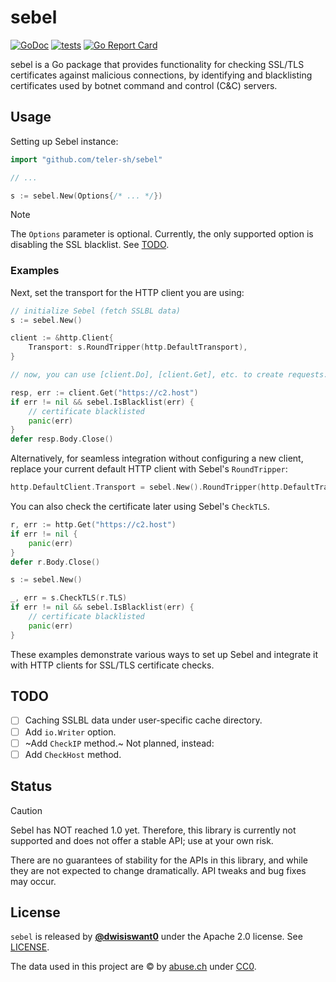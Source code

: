 # sebel

[![GoDoc](https://pkg.go.dev/static/frontend/badge/badge.svg)](http://pkg.go.dev/github.com/teler-sh/sebel)
[![tests](https://github.com/teler-sh/sebel/actions/workflows/tests.yaml/badge.svg)](https://github.com/teler-sh/sebel/actions/workflows/tests.yaml)
[![Go Report Card](https://goreportcard.com/badge/github.com/teler-sh/sebel)](https://goreportcard.com/report/github.com/teler-sh/sebel)

sebel is a Go package that provides functionality for checking SSL/TLS certificates against malicious connections, by identifying and blacklisting certificates used by botnet command and control (C&C) servers.

## Usage

Setting up Sebel instance:

```go
import "github.com/teler-sh/sebel"

// ...

s := sebel.New(Options{/* ... */})
```

> [!NOTE]
> The `Options` parameter is optional. Currently, the only supported option is disabling the SSL blacklist. See [TODO](#TODO).

### Examples

Next, set the transport for the HTTP client you are using:

```go
// initialize Sebel (fetch SSLBL data)
s := sebel.New()

client := &http.Client{
    Transport: s.RoundTripper(http.DefaultTransport),
}

// now, you can use [client.Do], [client.Get], etc. to create requests.

resp, err := client.Get("https://c2.host")
if err != nil && sebel.IsBlacklist(err) {
    // certificate blacklisted
    panic(err)
}
defer resp.Body.Close()
```

Alternatively, for seamless integration without configuring a new client, replace your current default HTTP client with Sebel's `RoundTripper`:

```go
http.DefaultClient.Transport = sebel.New().RoundTripper(http.DefaultTransport)
```

You can also check the certificate later using Sebel's `CheckTLS`.

```go
r, err := http.Get("https://c2.host")
if err != nil {
	panic(err)
}
defer r.Body.Close()

s := sebel.New()

_, err = s.CheckTLS(r.TLS)
if err != nil && sebel.IsBlacklist(err) {
	// certificate blacklisted
	panic(err)
}
```

These examples demonstrate various ways to set up Sebel and integrate it with HTTP clients for SSL/TLS certificate checks.

## TODO

* [ ] Caching SSLBL data under user-specific cache directory.
* [ ] Add `io.Writer` option.
* [ ] ~Add `CheckIP` method.~ Not planned, instead:
* [ ] Add `CheckHost` method.

## Status

> [!CAUTION]
> Sebel has NOT reached 1.0 yet. Therefore, this library is currently not supported and does not offer a stable API; use at your own risk.

There are no guarantees of stability for the APIs in this library, and while they are not expected to change dramatically. API tweaks and bug fixes may occur.

## License

`sebel` is released by [**@dwisiswant0**](https://github.com/dwisiswant0) under the Apache 2.0 license. See [LICENSE](/LICENSE).

The data used in this project are © by [abuse.ch](https://abuse.ch/) under [CC0](https://creativecommons.org/public-domain/cc0/).